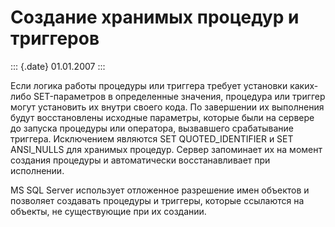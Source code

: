 Создание хранимых процедур и триггеров
======================================

::: {.date}
01.01.2007
:::

Если логика работы процедуры или триггера требует установки каких-либо
SET-параметров в определенные значения, процедура или триггер могут
установить их внутри своего кода. По завершении их выполнения будут
восстановлены исходные параметры, которые были на сервере до запуска
процедуры или оператора, вызвавшего срабатывание триггера. Исключением
являются SET QUOTED\_IDENTIFIER и SET ANSI\_NULLS для хранимых процедур.
Сервер запоминает их на момент создания процедуры и автоматически
восстанавливает при исполнении.

MS SQL Server использует отложенное разрешение имен объектов и позволяет
создавать процедуры и триггеры, которые ссылаются на объекты, не
существующие при их создании.
